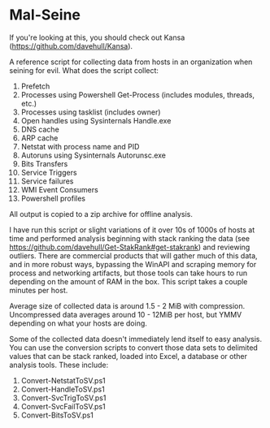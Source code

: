 Mal-Seine
=========

If you're looking at this, you should check out Kansa (https://github.com/davehull/Kansa).

A reference script for collecting data from hosts in an organization when seining for evil.
What does the script collect:
  1. Prefetch
  2. Processes using Powershell Get-Process (includes modules, threads, etc.)
  3. Processes using tasklist (includes owner)
  4. Open handles using Sysinternals Handle.exe
  5. DNS cache
  6. ARP cache
  7. Netstat with process name and PID
  8. Autoruns using Sysinternals Autorunsc.exe
  9. Bits Transfers
  10. Service Triggers
  11. Service failures
  12. WMI Event Consumers
  13. Powershell profiles

All output is copied to a zip archive for offline analysis.

I have run this script or slight variations of it over 10s of 1000s of hosts at time and performed analysis beginning with stack ranking the data (see https://github.com/davehull/Get-StakRank#get-stakrank) and reviewing outliers. There are commercial products that will gather much of this data, and in more robust ways, bypassing the WinAPI and scraping memory for process and networking artifacts, but those tools can take hours to run depending on the amount of RAM in the box. This script takes a couple minutes per host.

Average size of collected data is around 1.5 - 2 MiB with compression. Uncompressed data averages around 10 - 12MiB per
host, but YMMV depending on what your hosts are doing.

Some of the collected data doesn't immediately lend itself to easy analysis. You can use the conversion scripts to convert those data sets to delimited values that can be stack ranked, loaded into Excel, a database or other analysis tools. These include:
  1. Convert-NetstatToSV.ps1
  2. Convert-HandleToSV.ps1
  3. Convert-SvcTrigToSV.ps1
  4. Convert-SvcFailToSV.ps1
  5. Convert-BitsToSV.ps1
